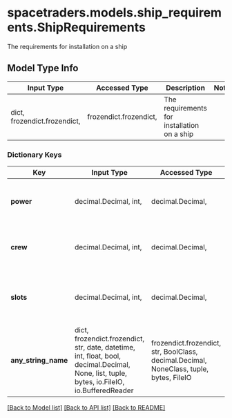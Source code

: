 # spacetraders.models.ship_requirements.ShipRequirements

The requirements for installation on a ship

## Model Type Info
Input Type | Accessed Type | Description | Notes
------------ | ------------- | ------------- | -------------
dict, frozendict.frozendict,  | frozendict.frozendict,  | The requirements for installation on a ship | 

### Dictionary Keys
Key | Input Type | Accessed Type | Description | Notes
------------ | ------------- | ------------- | ------------- | -------------
**power** | decimal.Decimal, int,  | decimal.Decimal,  | The amount of power required from the reactor. | [optional] 
**crew** | decimal.Decimal, int,  | decimal.Decimal,  | The number of crew required for operation. | [optional] 
**slots** | decimal.Decimal, int,  | decimal.Decimal,  | The number of module slots required for installation. | [optional] 
**any_string_name** | dict, frozendict.frozendict, str, date, datetime, int, float, bool, decimal.Decimal, None, list, tuple, bytes, io.FileIO, io.BufferedReader | frozendict.frozendict, str, BoolClass, decimal.Decimal, NoneClass, tuple, bytes, FileIO | any string name can be used but the value must be the correct type | [optional]

[[Back to Model list]](../../README.md#documentation-for-models) [[Back to API list]](../../README.md#documentation-for-api-endpoints) [[Back to README]](../../README.md)

